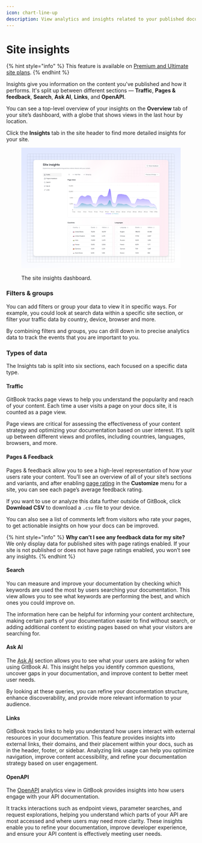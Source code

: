 ```yaml
---
icon: chart-line-up
description: View analytics and insights related to your published documentation’s traffic
---
```


# Site insights

{% hint style="info" %}
This feature is available on [Premium and Ultimate site plans](https://www.gitbook.com/pricing).
{% endhint %}

Insights give you information on the content you've published and how it performs. It's split up between different sections — **Traffic**, **Pages & feedback**, **Search**, **Ask AI**, **Links**, and **OpenAPI**.

You can see a top-level overview of your insights on the **Overview** tab of your site’s dashboard, with a globe that shows views in the last hour by location.

Click the **Insights** tab in the site header to find more detailed insights for your site.&#x20;

<figure><img src="../.gitbook/assets/03_02_25_advanced_site_insights.svg" alt=""><figcaption><p>The site insights dashboard.</p></figcaption></figure>

### Filters & groups

You can add filters or group your data to view it in specific ways. For example, you could look at search data within a specific site section, or filter your traffic data by country, device, browser and more.&#x20;

By combining filters and groups, you can drill down in to precise analytics data to track the events that you are important to you.&#x20;

### Types of data

The Insights tab is split into six sections, each focused on a specific data type.

#### Traffic

GitBook tracks page views to help you understand the popularity and reach of your content. Each time a user visits a page on your docs site, it is counted as a page view.&#x20;

Page views are critical for assessing the effectiveness of your content strategy and optimizing your documentation based on user interest. It’s split up between different views and profiles, including countries, languages, browsers, and more.

#### Pages & Feedback

Pages & feedback allow you to see a high-level representation of how your users rate your content. You’ll see an overview of all of your site’s sections and variants, and after enabling [page rating](site-settings.md#page-ratings-pro-and-enterprise-plans) in the **Customize** menu for a site, you can see each page’s average feedback rating.

If you want to use or analyze this data further outside of GitBook, click **Download CSV** to download a `.csv` file to your device.

You can also see a list of comments left from visitors who rate your pages, to get actionable insights on how your docs can be improved.

{% hint style="info" %}
**Why can’t I see any feedback data for my site?**\
We only display data for published sites with page ratings enabled. If your site is not published or does not have page ratings enabled, you won’t see any insights.
{% endhint %}

#### Search

You can measure and improve your documentation by checking which keywords are used the most by users searching your documentation. This view allows you to see what keywords are performing the best, and which ones you could improve on.&#x20;

The information here can be helpful for informing your content architecture, making certain parts of your documentation easier to find without search, or adding additional content to existing pages based on what your visitors are searching for.

#### Ask AI

The [Ask AI](../creating-content/searching-your-content/gitbook-ai.md) section allows you to see what your users are asking for when using GitBook AI. This insight helps you identify common questions, uncover gaps in your documentation, and improve content to better meet user needs.&#x20;

By looking at these queries, you can refine your documentation structure, enhance discoverability, and provide more relevant information to your audience.

#### Links

GitBook tracks links to help you understand how users interact with external resources in your documentation. This feature provides insights into external links, their domains, and their placement within your docs, such as in the header, footer, or sidebar. Analyzing link usage can help you optimize navigation, improve content accessibility, and refine your documentation strategy based on user engagement.

#### OpenAPI

The [OpenAPI](../creating-content/openapi/) analytics view in GitBook provides insights into how users engage with your API documentation.&#x20;

It tracks interactions such as endpoint views, parameter searches, and request explorations, helping you understand which parts of your API are most accessed and where users may need more clarity. These insights enable you to refine your documentation, improve developer experience, and ensure your API content is effectively meeting user needs.
